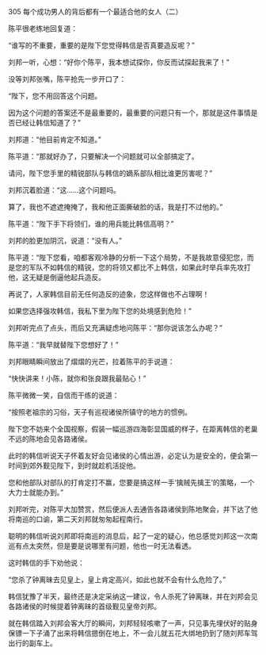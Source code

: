 305 每个成功男人的背后都有一个最适合他的女人（二）



陈平很老练地回复道：

“谁写的不重要，重要的是陛下您觉得韩信是否真要造反呢？”



刘邦一听，心想：“好你个陈平，我本想试探你，你反而试探起我来了！”

没等刘邦张嘴，陈平抢先一步开口了：

“陛下，您不用回答这个问题。

因为这个问题的答案还不是最重要的，最重要的问题只有一个，那就是这件事情是否已经让韩信知道了？”



刘邦道：“他目前肯定不知道。”

陈平道：“那就好办了，只要解决一个问题就可以全部搞定了。

请问，陛下您手里的精锐部队与韩信的嫡系部队相比谁更厉害呢？”

刘邦沉着脸道：“这……这个问题吗。

算了，我也不遮遮掩掩了，我和他正面撕破脸的话，我是打不过他的。”



陈平道：“陛下手下将领们，谁的用兵能比韩信高明？”

刘邦的脸更加阴沉，说道：“没有人。”

陈平道：“陛下您看，咱都客观冷静的分析一下这个局势，不是我故意侵犯您，而是您的军队不如韩信的精锐，您的将领又都比不上韩信，如果此时举兵率先攻打他，这无疑是倒逼他起兵造反。

再说了，人家韩信目前无任何造反的迹象，您这样做也不占理啊！

如果您选择强攻韩信，我私下里为陛下您的处境感到危险！”



刘邦听完点了点头，而后又充满疑虑地问陈平：“那你说该怎么办呢？”

陈平道：“我早就替陛下您想好了！” 

刘邦眼睛瞬间放出了熠熠的光芒，拉着陈平的手说道：

“快快讲来！小陈，就你和张良跟我最贴心！”



陈平微微一笑，自信而干练的说道：

“按照老祖宗的习俗，天子有巡视诸侯所镇守的地方的惯例。

陛下您不妨来个全国视察，假装一幅巡游四海彰显国威的样子，在距离韩信的老巢不远的陈地会见各路诸侯。

此时的韩信听说天子怀着友好会见诸侯的心情出游，必定认为是安全的，便会第一时间到郊外觐见陛下，到时就趁机活捉他。

您和他部队对部队的打肯定打不赢，您要是搞这样一手‘擒贼先擒王’的策略，一个大力士就能办到。”



刘邦听完，对陈平大加赞赏，然后便派人去通告各路诸侯到陈地聚会，并下达了他将南巡的口谕，第二天刘邦就匆匆起程南行。

聪明的韩信听说刘邦即将南巡的消息后，起了一定的疑心，他总感觉刘邦这一次南巡有点太突然，但是要是说哪里有问题，他也一时无法看透。

这时韩信的手下劝他说：

“您杀了钟离昧去见皇上，皇上肯定高兴，如此也就不会有什么危险了。”



韩信犹豫了半天，最终还是决定采纳这一建议，令人杀死了钟离昧，并在刘邦会见各路诸侯的时候提着钟离昧的首级觐见皇帝刘邦。

就在韩信踏入刘邦会客大厅的瞬间，刘邦轻轻咳嗽了一声，只见事先埋伏好的贴身保镖一下子涌了出来将韩信摁倒在地上，不一会儿就五花大绑地扔到了随刘邦车驾出行的副车上。

